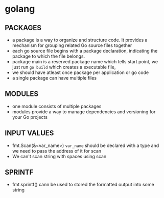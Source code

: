 
# golang

## PACKAGES
- a package is a way to organize and structure code. It provides a mechanism for grouping related Go source files together
- each go source file begins with a package declaration, indicating the package to which the file belongs.
- package main is a reserved package name which tells start point, we just run `go build` which creates a executable file, 
- we should have atleast once package per application or go code
- a single package can have multiple files

## MODULES
- one module consists of multiple packages
- modules provide a way to manage dependencies and versioning for your Go projects


## INPUT VALUES
- fmt.Scan(&<var_name>) `var_name` should be declared with a type and we need to pass the address of it for scan
- We can't scan string with spaces using scan

## SPRINTF
- fmt.sprintf() cann be used to stored the formatted output into some string